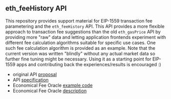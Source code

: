 ## eth_feeHistory API

This repository provides support material for EIP-1559 transaction fee parametering and the `eth_feeHistory` API. This API provides a more flexible approach to transaction fee suggestions than the old `eth_gasPrice` API by providing more "raw" data and letting application frontends experiment with different fee calculation algorithms suitable for specific use cases. One such fee calculation algorithm is provided as an example. Note that the current version was written "blindly" without any actual market data so further fine tuning might be necessary. Using it as a starting point for EIP-1559 apps and contributing back the experiences/results is encouraged :)

- original API [proposal](https://github.com/zsfelfoldi/feehistory/blob/main/docs/feeHistory.md)
- API [specification](https://github.com/ethereum/eth1.0-specs/blob/master/json-rpc/spec.json#L200)
- Economical Fee Oracle [example code](https://github.com/zsfelfoldi/feehistory/blob/main/js/feeOracle.js)
- Economical Fee Oracle [description](https://github.com/zsfelfoldi/feehistory/blob/main/docs/feeOracle.md)

